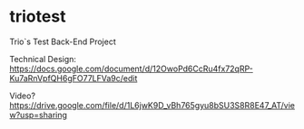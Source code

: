 # triotest
Trio`s Test Back-End Project

Technical Design: 
https://docs.google.com/document/d/12OwoPd6CcRu4fx72qRP-Ku7aRnVpfQH6gFO77LFVa9c/edit

Video?
https://drive.google.com/file/d/1L6jwK9D_vBh765gyu8bSU3S8R8E47_AT/view?usp=sharing
